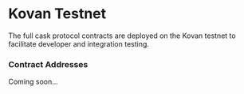 # Kovan Testnet

The full cask protocol contracts are deployed on the Kovan testnet to facilitate developer and integration testing.&#x20;

### Contract Addresses

Coming soon...
